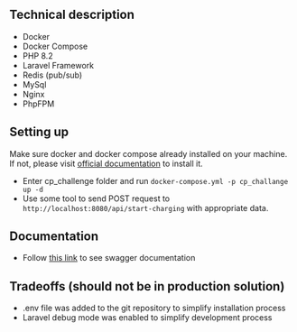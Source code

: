 ## Technical description

- Docker
- Docker Compose
- PHP 8.2
- Laravel Framework
- Redis (pub/sub)
- MySql
- Nginx
- PhpFPM

## Setting up

Make sure docker and docker compose already installed on your machine. If not, please
visit [official documentation](https://docs.docker.com/engine/install/) to
install it.

- Enter cp_challenge folder and run `docker-compose.yml -p cp_challange up -d`
- Use some tool to send POST request to `http://localhost:8080/api/start-charging` with appropriate data.

## Documentation

- Follow [this link](http://localhost:8080/api/documentation) to see swagger documentation

## Tradeoffs (should not be in production solution)

- .env file was added to the git repository to simplify installation process
- Laravel debug mode was enabled to simplify development process


